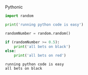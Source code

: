 
Pythonic

``` py
import random

print('running python code is easy')

randomNumber = random.random()

if (randomNumber >= 0.5):
    print('all bets on black')
else:
    print('all bets on red')
```

``` markdown-code-runner output
running python code is easy
all bets on black
```
